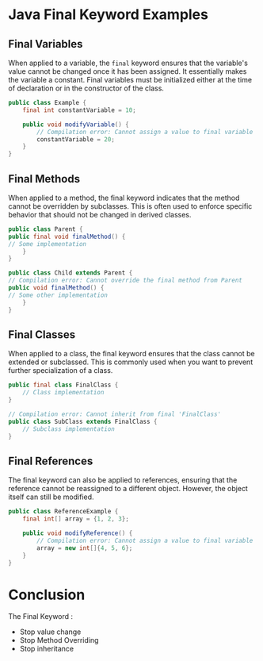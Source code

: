# Java Final Keyword Examples

## Final Variables

When applied to a variable, the `final` keyword ensures that the variable's value cannot be changed once it has been assigned. It essentially makes the variable a constant. Final variables must be initialized either at the time of declaration or in the constructor of the class.

```java
public class Example {
    final int constantVariable = 10;

    public void modifyVariable() {
        // Compilation error: Cannot assign a value to final variable 'constantVariable'
        constantVariable = 20;
    }
}
```
## Final Methods
When applied to a method, the final keyword indicates that the method cannot be overridden by subclasses. This is often used to enforce specific behavior that should not be changed in derived classes.

```java
public class Parent {
public final void finalMethod() {
// Some implementation
    }
}

public class Child extends Parent {
// Compilation error: Cannot override the final method from Parent
public void finalMethod() {
// Some other implementation
    }
}
```
## Final Classes
When applied to a class, the final keyword ensures that the class cannot be extended or subclassed. This is commonly used when you want to prevent further specialization of a class.

```java
public final class FinalClass {
    // Class implementation
}

// Compilation error: Cannot inherit from final 'FinalClass'
public class SubClass extends FinalClass {
    // Subclass implementation
}
```
## Final References
The final keyword can also be applied to references, ensuring that the reference cannot be reassigned to a different object. However, the object itself can still be modified.

```java
public class ReferenceExample {
    final int[] array = {1, 2, 3};

    public void modifyReference() {
        // Compilation error: Cannot assign a value to final variable 'array'
        array = new int[]{4, 5, 6};
    }
}
```
# Conclusion
The Final Keyword : 
- Stop value change
- Stop Method Overriding
- Stop inheritance
